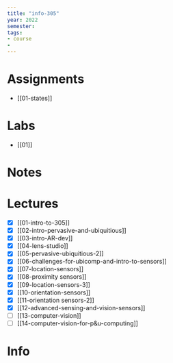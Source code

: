 ```yaml
---
title: "info-305"
year: 2022
semester: 
tags: 
- course
- 
---
```

# Assignments
- [[01-states]]

# Labs
- [[01]]

# Notes

# Lectures
- [x] [[01-intro-to-305]]
- [x] [[02-intro-pervasive-and-ubiquitious]]
- [x] [[03-intro-AR-dev]]
- [x] [[04-lens-studio]]
- [x] [[05-pervasive-ubiquitious-2]]
- [x] [[06-challenges-for-ubicomp-and-intro-to-sensors]]
- [x] [[07-location-sensors]]
- [x] [[08-proximity sensors]]
- [x] [[09-location-sensors-3]]
- [x] [[10-orientation-sensors]] 
- [x] [[11-orientation sensors-2]]
- [x] [[12-advanced-sensing-and-vision-sensors]]
- [ ] [[13-computer-vision]]
- [ ] [[14-computer-vision-for-p&u-computing]]
# Info